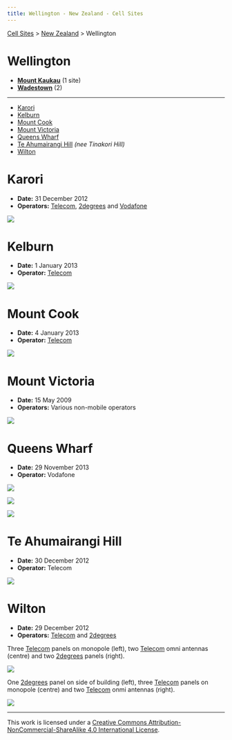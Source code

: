 ```yaml
---
title: Wellington - New Zealand - Cell Sites
---
```


[Cell Sites](../../) >  [New Zealand](../) > Wellington

# Wellington

* **[Mount Kaukau](mount-kaukau)** (1 site)
* **[Wadestown](wadestown)** (2)

---

* [Karori](#karori)
* [Kelburn](#kelburn)
* [Mount Cook](#mount-cook)
* [Mount Victoria](#mount-victoria)
* [Queens Wharf](#queens-wharf)
* [Te Ahumairangi Hill](#te-ahumairangi-hill) *(nee Tinakori Hill)*
* [Wilton](#wilton)

# Karori

* **Date:** 31 December 2012
* **Operators:** [Telecom], [2degrees] and [Vodafone]

![](https://f001.backblazeb2.com/file/CellSites/NZ/WGN/20121231-155815.jpg)

# Kelburn

* **Date:** 1 January 2013
* **Operator:** [Telecom]

![](https://f001.backblazeb2.com/file/CellSites/NZ/WGN/20130101-150029.jpg)

# Mount Cook

* **Date:** 4 January 2013
* **Operator:** [Telecom]

![](https://f001.backblazeb2.com/file/CellSites/NZ/WGN/20130104-162228.jpg)

# Mount Victoria

* **Date:** 15 May 2009
* **Operators:** Various non-mobile operators

![](https://f001.backblazeb2.com/file/CellSites/NZ/WGN/20090515-184629.jpg)

# Queens Wharf

* **Date:** 29 November 2013
* **Operator:** Vodafone

![](https://f001.backblazeb2.com/file/CellSites/NZ/WGN/20131129-134750.jpg)

![](https://f001.backblazeb2.com/file/CellSites/NZ/WGN/20131129-135503.jpg)

![](https://f001.backblazeb2.com/file/CellSites/NZ/WGN/20131129-135531.jpg)

# Te Ahumairangi Hill

* **Date:** 30 December 2012
* **Operator:** Telecom

![](https://f001.backblazeb2.com/file/CellSites/NZ/WGN/20121230-113939.jpg)

# Wilton

* **Date:** 29 December 2012
* **Operators:** [Telecom] and [2degrees]

Three [Telecom] panels on monopole (left), two [Telecom] omni antennas (centre) and two [2degrees] panels (right).

![](https://f001.backblazeb2.com/file/CellSites/NZ/WGN/20121229-192302.jpg)

One [2degrees] panel on side of building (left), three [Telecom] panels on monopole (centre) and two [Telecom] onmi antennas (right).

![](https://f001.backblazeb2.com/file/CellSites/NZ/WGN/20121229-192314.jpg)

---

This work is licensed under a [Creative Commons Attribution-NonCommercial-ShareAlike 4.0 International License](http://creativecommons.org/licenses/by-nc-sa/4.0/).

[2degrees]: https://en.wikipedia.org/wiki/2degrees
[Telecom]: https://en.wikipedia.org/wiki/Spark_New_Zealand
[Vodafone]: https://en.wikipedia.org/wiki/Vodafone_New_Zealand
